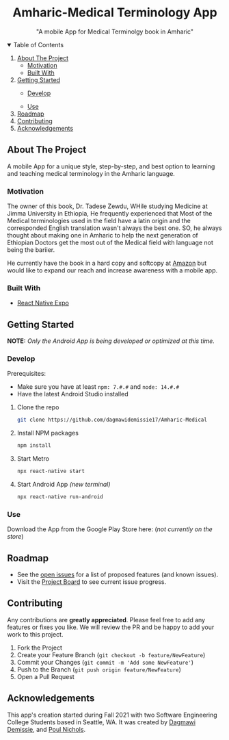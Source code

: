 <!-- PROJECT NAME -->
<p align="center">
  <h1 align="center">Amharic-Medical Terminology App</h1>
  <p align="center">
    "A mobile App for Medical Terminolgy book in Amharic"
  </p>
</p>

<!-- TABLE OF CONTENTS -->
<details open="open">
  <summary>Table of Contents</summary>
  <ol>
    <li>
      <a href="#about-the-project">About The Project</a>
      <ul>
        <li><a href="#motivation">Motivation</a></li>
      </ul>
      <ul>
        <li><a href="#built-with">Built With</a></li>
      </ul>
    </li>
    <li><a href="#getting-started">Getting Started</a></li>
      <ul>
        <li><a href="#develop">Develop</a></li>
      </ul>
      <ul>
        <li><a href="#use">Use</a></li>
      </ul>
    <li><a href="#roadmap">Roadmap</a></li>
    <li><a href="#contributing">Contributing</a></li>
    <li><a href="#acknowledgements">Acknowledgements</a></li>
  </ol>
</details>

<!-- ABOUT THE PROJECT -->
## About The Project

A mobile App for a unique style, step-by-step, and best option to learning and teaching medical terminology in the Amharic language.
### Motivation

The owner of this book, Dr. Tadese Zewdu,  WHile studying Medicine at Jimma University in Ethiopia, He frequently experienced that Most of the Medical terminologies used in the field have a latin origin and the corresponded English translation wasn't always the best one. SO, he always thought about making one in Amharic to help the next generation of Ethiopian Doctors get the most out of the Medical field with language not being the bariier.

He currently have the book in a hard copy and softcopy at [Amazon](https://www.amazon.com/Amharic-Medical-Language-Anthology-%E1%8B%A8%E1%8A%A0%E1%88%9B%E1%88%AD%E1%8A%9B/dp/057888870X/ref=cm_cr_arp_d_pl_foot_top?ie=UTF8) but would like to expand our reach and increase awareness with a mobile app. 

### Built With

- [React Native Expo](https://expo.dev/)

<!-- GETTING STARTED -->
## Getting Started

**NOTE:** _Only the Android App is being developed or optimized at this time._

### Develop

Prerequisites:
- Make sure you have at least `npm: 7.#.#` and `node: 14.#.#`
- Have the latest Android Studio installed

1. Clone the repo
   ```sh
   git clone https://github.com/dagmawidemissie17/Amharic-Medical
   ```
2. Install NPM packages 
   ```sh
   npm install
   ```
3. Start Metro
   ```sh
   npx react-native start
   ```
4. Start Android App _(new terminal)_
   ```sh
   npx react-native run-android
   ```
   
### Use

Download the App from the Google Play Store here: (_not currently on the store_)

<!-- ROADMAP -->
## Roadmap

- See the [open issues](https://github.com/dagmawidemissie17/Amharic-Medical/issues) for a list of proposed features (and known issues).
- Visit the [Project Board](https://github.com/dagmawidemissie17/Amharic-Medical/projects/1) to see current issue progress.

<!-- CONTRIBUTING -->
## Contributing

Any contributions are **greatly appreciated**. Please feel free to add any features or fixes you like. We will review the PR and be happy to add your work to this project.

1. Fork the Project
2. Create your Feature Branch (`git checkout -b feature/NewFeature`)
3. Commit your Changes (`git commit -m 'Add some NewFeature'`)
4. Push to the Branch (`git push origin feature/NewFeature`)
5. Open a Pull Request

<!-- ACKNOWLEDGEMENTS -->
## Acknowledgements

This app's creation started during Fall 2021 with two Software Engineering College Students based in Seattle, WA. It was created by [Dagmawi Demissie](https://github.com/dagmawidemissie17), and [Poul Nichols](https://github.com/pouln).
